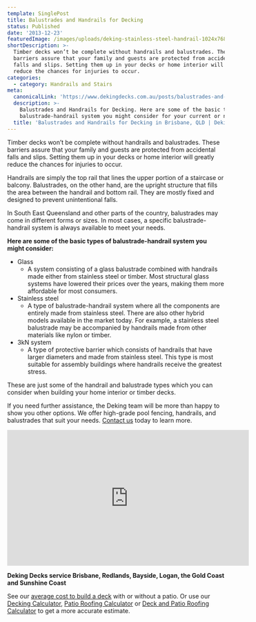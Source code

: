 ```yaml
---
template: SinglePost
title: Balustrades and Handrails for Decking
status: Published
date: '2013-12-23'
featuredImage: /images/uploads/deking-stainless-steel-handrail-1024x768.jpg
shortDescription: >-
  Timber decks won’t be complete without handrails and balustrades. These
  barriers assure that your family and guests are protected from accidental
  falls and slips. Setting them up in your decks or home interior will greatly
  reduce the chances for injuries to occur.
categories:
  - category: Handrails and Stairs
meta:
  canonicalLink: 'https://www.dekingdecks.com.au/posts/balustrades-and-handrails-for-decking/'
  description: >-
    Balustrades and Handrails for Decking. Here are some of the basic types of
    balustrade-handrail system you might consider for your current or new deck
  title: 'Balustrades and Handrails for Decking in Brisbane, QLD | Deking Decks'
---
```

Timber decks won’t be complete without handrails and balustrades. These barriers assure that your family and guests are protected from accidental falls and slips. Setting them up in your decks or home interior will greatly reduce the chances for injuries to occur.

Handrails are simply the top rail that lines the upper portion of a staircase or balcony. Balustrades, on the other hand, are the upright structure that fills the area between the handrail and bottom rail. They are mostly fixed and designed to prevent unintentional falls.

In South East Queensland and other parts of the country, balustrades may come in different forms or sizes. In most cases, a specific balustrade-handrail system is always available to meet your needs.

**Here are some of the basic types of balustrade-handrail system you might consider:**

* Glass
  * A system consisting of a glass balustrade combined with handrails made either from stainless steel or timber. Most structural glass systems have lowered their prices over the years, making them more affordable for most consumers.
* Stainless steel
  * A type of balustrade-handrail system where all the components are entirely made from stainless steel. There are also other hybrid models available in the market today. For example, a stainless steel balustrade may be accompanied by handrails made from other materials like nylon or timber.
* 3kN system
  * A type of protective barrier which consists of handrails that have larger diameters and made from stainless steel. This type is most suitable for assembly buildings where handrails receive the greatest stress.

These are just some of the handrail and balustrade types which you can consider when building your home interior or timber decks.

If you need further assistance, the Deking team will be more than happy to show you other options. We offer high-grade pool fencing, handrails, and balustrades that suit your needs. [Contact us](https://www.dekingdecks.com.au/contact/) today to learn more.

<iframe src="https://www.youtube.com/embed/8HptJMlOyRs?rel=0" width="560" height="315" frameborder="0" allowfullscreen="allowfullscreen"></iframe>

**Deking Decks service Brisbane, Redlands, Bayside, Logan, the Gold Coast and Sunshine Coast**

See our [average cost to build a deck](https://www.dekingdecks.com.au/posts/patio-installation-cost-timber-patio-and-roofing/) with or without a patio. Or use our [Decking Calculator](https://www.dekingdecks.com.au/quote-calculator/), [Patio Roofing Calculator](https://www.dekingdecks.com.au/quote-calculator/) or [Deck and Patio Roofing Calculator](https://www.dekingdecks.com.au/quote-calculator/) to get a more accurate estimate.
